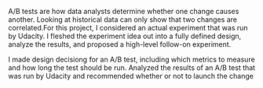 A/B tests are how data analysts determine whether one change causes another. Looking at historical data can only show that two changes are correlated.For this project, I considered an actual experiment that was run by Udacity. I fleshed the experiment idea out into a fully defined design, analyze the results, and proposed a high-level follow-on experiment.

I made design decisiong for an A/B test, including which metrics to measure and how long the test should be run. Analyzed the results of an A/B test that was run by Udacity and recommended whether or not to launch the change
